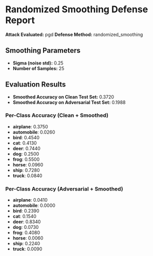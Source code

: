 # Randomized Smoothing Defense Report

**Attack Evaluated:** pgd
**Defense Method:** randomized_smoothing

## Smoothing Parameters
- **Sigma (noise std):** 0.25
- **Number of Samples:** 25

## Evaluation Results
- **Smoothed Accuracy on Clean Test Set:** 0.3720
- **Smoothed Accuracy on Adversarial Test Set:** 0.1988

### Per-Class Accuracy (Clean + Smoothed)
- **airplane**: 0.3750
- **automobile**: 0.0260
- **bird**: 0.4540
- **cat**: 0.4130
- **deer**: 0.7440
- **dog**: 0.2500
- **frog**: 0.5500
- **horse**: 0.0960
- **ship**: 0.7280
- **truck**: 0.0840

### Per-Class Accuracy (Adversarial + Smoothed)
- **airplane**: 0.0410
- **automobile**: 0.0000
- **bird**: 0.2390
- **cat**: 0.1540
- **deer**: 0.8340
- **dog**: 0.0730
- **frog**: 0.4080
- **horse**: 0.0060
- **ship**: 0.2240
- **truck**: 0.0090